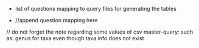 - list of questions mapping to query files for generating the tables

- //append question mapping here

// do not forget the note regarding some values of csv master-query: such as: genus for taxa even though taxa info does not exist

